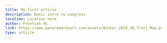 ```yaml
---
title: My first article
description: Basic intro to vuepress
location: Location here 
author: Preetish HS
link: https://www.panoramaresort.com/assets/Winter_2019_20_Trail_Map.pdf
type: article
---
```


